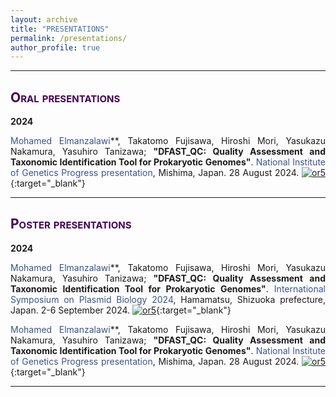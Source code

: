 ```yaml
---
layout: archive
title: "PRESENTATIONS"
permalink: /presentations/
author_profile: true
---
```

<style> body {text-align: justify} </style> <!-- Justify text. -->

------

## <span style="font-variant:small-caps;"><span style="color:#440154">**Oral presentations**</span></span>

**2024**

<span style="color:#3B528B">Mohamed Elmanzalawi</span>**, Takatomo Fujisawa, Hiroshi Mori, Yasukazu Nakamura, Yasuhiro Tanizawa; **"DFAST_QC: Quality Assessment and Taxonomic Identification Tool for Prokaryotic Genomes"**. <span style="color:#3B528B">National Institute of Genetics Progress presentation</span>, Mishima, Japan. 28 August 2024. [![or5](https://img.shields.io/badge/Link-Website-21908C.svg)](https://www.nig.ac.jp/nig/phd-program/courses-top/courses-at-the-department-of-genetics/poster){:target="_blank"} <br>

------

## <span style="font-variant:small-caps;"><span style="color:#440154">**Poster presentations**</span></span>

**2024**

<span style="color:#3B528B">Mohamed Elmanzalawi</span>**, Takatomo Fujisawa, Hiroshi Mori, Yasukazu Nakamura, Yasuhiro Tanizawa; **"DFAST_QC: Quality Assessment and Taxonomic Identification Tool for Prokaryotic Genomes"**. <span style="color:#3B528B">International Symposium on Plasmid Biology 2024</span>, Hamamatsu, Shizuoka prefecture, Japan. 2-6 September 2024. [![or5](https://img.shields.io/badge/Link-Website-21908C.svg)](https://smartconf.jp/content/ispb2024/){:target="_blank"}<br>

<span style="color:#3B528B">Mohamed Elmanzalawi</span>**, Takatomo Fujisawa, Hiroshi Mori, Yasukazu Nakamura, Yasuhiro Tanizawa; **"DFAST_QC: Quality Assessment and Taxonomic Identification Tool for Prokaryotic Genomes"**. <span style="color:#3B528B">National Institute of Genetics Progress presentation</span>, Mishima, Japan. 28 August 2024. [![or5](https://img.shields.io/badge/Link-Website-21908C.svg)](https://www.nig.ac.jp/nig/phd-program/courses-top/courses-at-the-department-of-genetics/poster){:target="_blank"} <br>

------
